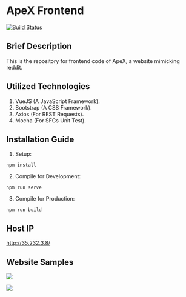 # ApeX Frontend
[![Build Status](https://travis-ci.com/DarkGeekMS/ApeX-Web.svg?token=kEyZRKsdTeESZQ8KMgx8&branch=master)](https://travis-ci.com/DarkGeekMS/ApeX-Web)

## Brief Description

This is the repository for frontend code of ApeX, a website mimicking reddit.


## Utilized Technologies 

1) VueJS (A JavaScript Framework).
2) Bootstrap (A CSS Framework).
3) Axios (For REST Requests).
4) Mocha (For SFCs Unit Test).


## Installation Guide

1) Setup:
```
npm install
```
2) Compile for Development:
```
npm run serve
```
3) Compile for Production:
```
npm run build
```

## Host IP
http://35.232.3.8/


## Website Samples

![](samples/Sample#1.PNG)

![](samples/Sample#2.PNG)


